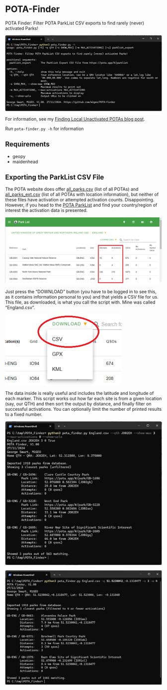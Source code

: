 # POTA-Finder
POTA Finder: Filter POTA ParkList CSV exports to find rarely (never) activated Parks!

![Script Help Information](/img/pota-finder-help.png)

For information, see my [Finding Local Unactivated POTAs blog post](https://www.george-smart.co.uk/2024/11/finding-local-unactivated-potas/).

Run `pota-finder.py -h` for information

## Requirements
* geopy
* maidenhead

## Exporting the ParkList CSV File
The POTA website does offer [all_parks.csv](https://pota.app/all_parks.csv) (list of all POTAs) and [all_parks_ext.csv](https://pota.app/all_parks_ext.csv) (list of all POTAs with location information), but neither of these files have activation or attempted activation counts. Disappointing. However, if you head to the [POTA ParkList](https://pota.app/#/parklist) and find your country/region of interest the activation data is presented.

![ParkList for GB-ENG showing Activation/Attempts Data](/img/parklist.png)

Just press the “DOWNLOAD” button (you have to be logged in to see this, as it contains information personal to you) and that yields a CSV file for us. This file, as downloaded, is what you call the script with. Mine was called “England.csv”.

![ParkList Download CSV](/img/parklist_download_csv.png)

The data inside is really useful and includes the latitude and longitude of each marker. This script works out how far each site is from a given location (say, our QTH) and then sort the output by distance, and finally filter on successful activations. You can optionally limit the number of printed results to a fixed number.

![Script Result for Home](/img/pota-finder-longargs-qra.png)

![Script Result for UCL EE](/img/pota-finder-shortargs-latlon.png)
